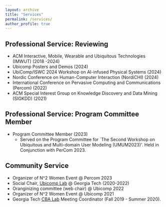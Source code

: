 ```yaml
---
layout: archive
title: "Services"
permalink: /services/
author_profile: true
---
```


## Professional Service: Reviewing
* ACM Interactive, Mobile, Wearable and Ubiquitous Technologies (IMWUT) (2018 -2024)
* Ubicomp Posters and Demos (2024)
* UbiComp/ISWC 2024 Workshop on AI-infused Physical Systems	(2024) 
* Nordic Conference on Human-Computer Interaction (NordiCHI) (2024) 
* International Conference on Pervasive Computing and Communications (Percom) (2022)
* ACM Special Interest Group on Knowledge Discovery and Data Mining (SIGKDD) (2021)

## Professional Service: Program Committee Member
* Program Committee Member (2023)
  *  Served on the Program Committee for `The Second Workshop on Ubiquitous and Multi-domain User Modeling (UMUM2023)'. Held in Conjunction with PerCom 2023. 

## Community Service
* Organizer of N^2 Women Event @ Percom 2023
* Social Chair, [Ubicomp Lab](https://ubicomp.cc.gatech.edu) @ Georgia Tech (2020-2022)
* Oranginizing committee (web chair) @ Ubicomp 2022
* Organizer of N^2 Women Event @ Ubicomp 2021
* Georgia Tech [CBA Lab](https://cba.gatech.edu)  Meeting Coordinator (Fall 2019 - Summer 2020).
